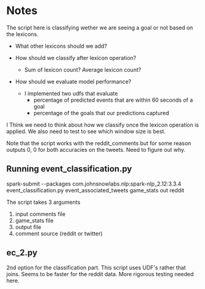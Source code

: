 # Notes

The script here is classifying wether we are seeing a goal or not based on the lexicons.

- What other lexicons should we add?

- How should we classify after lexicon operation?
    - Sum of lexicon count? Average lexicon count?

- How should we evaluate model performance?
    - I implemented two udfs that evaluate
        - percentage of predicted events that are within 60 seconds of a goal
        - percentage of the goals that our predictions captured

I Think we need to think about how we classify once the lexicon operation is applied. We also need to test to see which window size is best.

Note that the script works with the reddit_comments but for some reason outputs 0, 0 for both accuracies on the tweets. Need to figure out why.

## Running event_classification.py

spark-submit --packages com.johnsnowlabs.nlp:spark-nlp_2.12:3.3.4 event_classification.py event_associated_tweets game_stats out reddit

The script takes 3 arguments

1. input comments file
2. game_stats file
2. output file
3. comment source (reddit or twitter) 

## ec_2.py

2nd option for the classification part. This script uses UDF's rather that joins. Seems to be faster for the reddit data. More rigorous testing needed here.